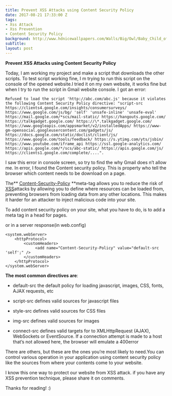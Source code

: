 ```yaml
---
title: Prevent XSS Attacks using Content Security Policy
date: 2017-08-21 17:33:00 Z
tags:
- Xss Attack
- Xss Prevention
- Content Security Policy
background: http://www.hdnicewallpapers.com/Walls/Big/Owl/Baby_Child_of_Owl_Bird_Photo_Background.jpg
subTitle: 
layout: post
---
```


**Prevent XSS Attacks using Content Security Policy**

Today, I am working my project and make a script that downloads the other scripts. To test script working fine, I m trying to run this script on the console of the opened website.I tried it on my own website, it works fine but when I try to run the script in Gmail website console. I got an error:

    Refused to load the script 'http://abc.com/abc.js' because it violates the following Content Security Policy ﻿directive: "script-src https://clients4.google.com/insights/consumersurveys/ ﻿https://www.google.com/js/bg/ 'self' 'unsafe-inline' 'unsafe-eval' ﻿https://mail.google.com/*scs/mail-static/ ﻿https://hangouts.google.com/ https://talkgadget.google.com/ ﻿https://\*.talkgadget.google.com/ ﻿https://www.googleapis.com/appsmarket/v2/installedApps/ ﻿https://www-gm-opensocial.googleusercontent.com/gadgets/js/ ﻿https://docs.google.com/static/doclist/client/js/ ﻿https://www.google.com/tools/feedback/ ﻿https://s.ytimg.com/yts/jsbin/ ﻿https://www.youtube.com/iframe_api ﻿https://ssl.google-analytics.com/ ﻿https://apis.google.com/*/scs/abc-static/ ﻿https://apis.google.com/js/ ﻿https://clients1.google.com/complete/....".

I saw this error in console screen, so try to find the why Gmail does n’t allow me. In error, I found the Content security policy. This is property who tell the browser which content needs to be download on a page.

The\*\* [Content-Security-Policy](https://content-security-policy.com/) \*\*meta-tag allows you to reduce the risk of [XSS](http://en.wikipedia.org/wiki/Cross-site_scripting)attacks by allowing you to define where resources can be loaded from, preventing browsers from loading data from any other locations. This makes it harder for an attacker to inject malicious code into your site.

To add content security policy on your site, what you have to do, is to add a meta tag in a head for pages.

<meta http-equiv="Content-Security-Policy" content="default-src 'self'">

or in a server response(in web.config)

    <system.webServer>
        <httpProtocol>
            <customHeaders>
                 <add name="Content-Security-Policy" value="default-src 'self';" />
            </customHeaders>
        </httpProtocol>
    </system.webServer>

**The most common directives are**:

* default-src the default policy for loading javascript, images, CSS, fonts, AJAX requests, etc

* script-src defines valid sources for javascript files

* style-src defines valid sources for CSS files

* img-src defines valid sources for images

* connect-src defines valid targets for to XMLHttpRequest (AJAX), WebSockets or EventSource. If a connection attempt is made to a host that’s not allowed here, the browser will emulate a 400error

There are others, but these are the ones you’re most likely to need.You can control various operation in your application using content security policy like the sources from where your contents come to your website.

I know this one way to protect our website from XSS attack. if you have any XSS prevention technique, please share it on comments.

Thanks for reading! :)